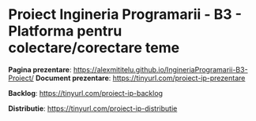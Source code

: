 # Proiect Ingineria Programarii - B3 - Platforma pentru colectare/corectare teme


**Pagina prezentare**: https://alexmititelu.github.io/IngineriaProgramarii-B3-Proiect/
**Document prezentare**: https://tinyurl.com/proiect-ip-prezentare

**Backlog**: https://tinyurl.com/proiect-ip-backlog

**Distributie**: https://tinyurl.com/proiect-ip-distributie
